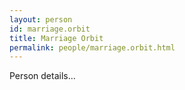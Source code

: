 ```yaml
---
layout: person
id: marriage.orbit
title: Marriage Orbit
permalink: people/marriage.orbit.html
---
```


Person details...